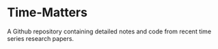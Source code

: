 # Time-Matters
A Github repository containing detailed notes and code from recent time series research papers.

